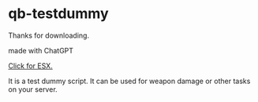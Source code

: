 # qb-testdummy
Thanks for downloading.

made with ChatGPT

[Click for ESX.](https://www.orneklink.com)

It is a test dummy script. It can be used for weapon damage or other tasks on your server.
